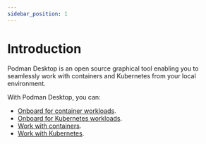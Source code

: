 ```yaml
---
sidebar_position: 1
---
```


# Introduction

Podman Desktop is an open source graphical tool enabling you to seamlessly work with containers and Kubernetes from your local environment.

With Podman Desktop, you can:

- [Onboard for container workloads](/docs/onboarding/onboarding-for-container-workloads).
- [Onboard for Kubernetes workloads](/docs/onboarding/onboarding-for-kubernetes-workloads).
- [Work with containers](/docs/getting-started/getting-started).
- [Work with Kubernetes](/docs/kubernetes).
